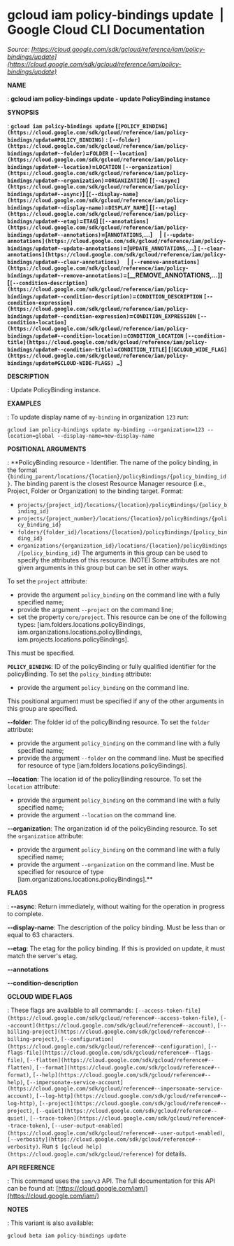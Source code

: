 # gcloud iam policy-bindings update  |  Google Cloud CLI Documentation

*Source: [https://cloud.google.com/sdk/gcloud/reference/iam/policy-bindings/update](https://cloud.google.com/sdk/gcloud/reference/iam/policy-bindings/update)*

**NAME**

: **gcloud iam policy-bindings update - update PolicyBinding instance**

**SYNOPSIS**

: **`gcloud iam policy-bindings update` (`[POLICY_BINDING](https://cloud.google.com/sdk/gcloud/reference/iam/policy-bindings/update#POLICY_BINDING)` : `[--folder](https://cloud.google.com/sdk/gcloud/reference/iam/policy-bindings/update#--folder)`=`FOLDER` `[--location](https://cloud.google.com/sdk/gcloud/reference/iam/policy-bindings/update#--location)`=`LOCATION` `[--organization](https://cloud.google.com/sdk/gcloud/reference/iam/policy-bindings/update#--organization)`=`ORGANIZATION`) [`[--async](https://cloud.google.com/sdk/gcloud/reference/iam/policy-bindings/update#--async)`] [`[--display-name](https://cloud.google.com/sdk/gcloud/reference/iam/policy-bindings/update#--display-name)`=`DISPLAY_NAME`] [`[--etag](https://cloud.google.com/sdk/gcloud/reference/iam/policy-bindings/update#--etag)`=`ETAG`] [`[--annotations](https://cloud.google.com/sdk/gcloud/reference/iam/policy-bindings/update#--annotations)`=[`ANNOTATIONS`,…]     | `[--update-annotations](https://cloud.google.com/sdk/gcloud/reference/iam/policy-bindings/update#--update-annotations)`=[`UPDATE_ANNOTATIONS`,…] `[--clear-annotations](https://cloud.google.com/sdk/gcloud/reference/iam/policy-bindings/update#--clear-annotations)`     | `[--remove-annotations](https://cloud.google.com/sdk/gcloud/reference/iam/policy-bindings/update#--remove-annotations)`=[__REMOVE_ANNOTATIONS,…]] [`[--condition-description](https://cloud.google.com/sdk/gcloud/reference/iam/policy-bindings/update#--condition-description)`=`CONDITION_DESCRIPTION` `[--condition-expression](https://cloud.google.com/sdk/gcloud/reference/iam/policy-bindings/update#--condition-expression)`=`CONDITION_EXPRESSION` `[--condition-location](https://cloud.google.com/sdk/gcloud/reference/iam/policy-bindings/update#--condition-location)`=`CONDITION_LOCATION` `[--condition-title](https://cloud.google.com/sdk/gcloud/reference/iam/policy-bindings/update#--condition-title)`=`CONDITION_TITLE`] [`[GCLOUD_WIDE_FLAG](https://cloud.google.com/sdk/gcloud/reference/iam/policy-bindings/update#GCLOUD-WIDE-FLAGS) …`]**

**DESCRIPTION**

: Update PolicyBinding instance.

**EXAMPLES**

: To update display name of `my-binding` in organization
`123` run:

```
gcloud iam policy-bindings update my-binding --organization=123 --location=global --display-name=new-display-name
```

**POSITIONAL ARGUMENTS**

: **PolicyBinding resource - Identifier. The name of the policy binding, in the
format
`{binding_parent/locations/{location}/policyBindings/{policy_binding_id}`.
The binding parent is the closest Resource Manager resource (i.e., Project,
Folder or Organization) to the binding target.
Format:

- `projects/{project_id}/locations/{location}/policyBindings/{policy_binding_id}`
- `projects/{project_number}/locations/{location}/policyBindings/{policy_binding_id}`
- `folders/{folder_id}/locations/{location}/policyBindings/{policy_binding_id}`
- `organizations/{organization_id}/locations/{location}/policyBindings/{policy_binding_id}`
The arguments in this group can be used to specify the attributes of this
resource. (NOTE) Some attributes are not given arguments in this group but can
be set in other ways.

To set the `project` attribute:

- provide the argument `policy_binding` on the command line with a
fully specified name;
- provide the argument `--project` on the command line;
- set the property `core/project`. This resource can be one of the
following types: [iam.folders.locations.policyBindings,
iam.organizations.locations.policyBindings,
iam.projects.locations.policyBindings].

This must be specified.

**`POLICY_BINDING`**:
ID of the policyBinding or fully qualified identifier for the policyBinding.
To set the `policy_binding` attribute:

- provide the argument `policy_binding` on the command line.

This positional argument must be specified if any of the other arguments in this
group are specified.

**--folder**:
The folder id of the policyBinding resource.
To set the `folder` attribute:

- provide the argument `policy_binding` on the command line with a
fully specified name;
- provide the argument `--folder` on the command line. Must be
specified for resource of type [iam.folders.locations.policyBindings].

**--location**:
The location id of the policyBinding resource.
To set the `location` attribute:

- provide the argument `policy_binding` on the command line with a
fully specified name;
- provide the argument `--location` on the command line.

**--organization**:
The organization id of the policyBinding resource.
To set the `organization` attribute:

- provide the argument `policy_binding` on the command line with a
fully specified name;
- provide the argument `--organization` on the command line. Must be
specified for resource of type [iam.organizations.locations.policyBindings].**

**FLAGS**

: **--async**:
Return immediately, without waiting for the operation in progress to complete.

**--display-name**:
The description of the policy binding. Must be less than or equal to 63
characters.

**--etag**:
The etag for the policy binding. If this is provided on update, it must match
the server's etag.

**--annotations**

**--condition-description**

**GCLOUD WIDE FLAGS**

: These flags are available to all commands: `[--access-token-file](https://cloud.google.com/sdk/gcloud/reference#--access-token-file)`,
`[--account](https://cloud.google.com/sdk/gcloud/reference#--account)`, `[--billing-project](https://cloud.google.com/sdk/gcloud/reference#--billing-project)`,
`[--configuration](https://cloud.google.com/sdk/gcloud/reference#--configuration)`,
`[--flags-file](https://cloud.google.com/sdk/gcloud/reference#--flags-file)`,
`[--flatten](https://cloud.google.com/sdk/gcloud/reference#--flatten)`, `[--format](https://cloud.google.com/sdk/gcloud/reference#--format)`, `[--help](https://cloud.google.com/sdk/gcloud/reference#--help)`, `[--impersonate-service-account](https://cloud.google.com/sdk/gcloud/reference#--impersonate-service-account)`,
`[--log-http](https://cloud.google.com/sdk/gcloud/reference#--log-http)`,
`[--project](https://cloud.google.com/sdk/gcloud/reference#--project)`, `[--quiet](https://cloud.google.com/sdk/gcloud/reference#--quiet)`, `[--trace-token](https://cloud.google.com/sdk/gcloud/reference#--trace-token)`, `[--user-output-enabled](https://cloud.google.com/sdk/gcloud/reference#--user-output-enabled)`,
`[--verbosity](https://cloud.google.com/sdk/gcloud/reference#--verbosity)`.
Run `$ [gcloud help](https://cloud.google.com/sdk/gcloud/reference)` for details.

**API REFERENCE**

: This command uses the `iam/v3` API. The full documentation for this
API can be found at: [https://cloud.google.com/iam/](https://cloud.google.com/iam/)

**NOTES**

: This variant is also available:

```
gcloud beta iam policy-bindings update
```